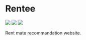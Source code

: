 # Rentee

![](https://img.shields.io/wercker/ci/wercker/docs.svg) ![](https://img.shields.io/badge/Flask-0.11.1-blue.svg) ![](https://img.shields.io/badge/Update-May-lightgrey.svg) 

Rent mate recommandation website.

